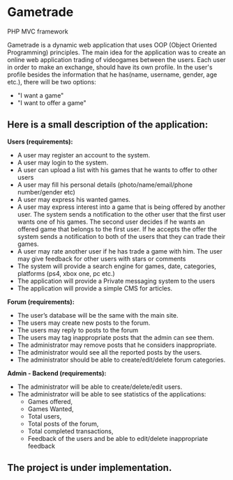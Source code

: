# Gametrade
PHP MVC framework

Gametrade is a dynamic web application that uses OOP (Object Oriented Programming) principles. The main idea for the application
was to create an online web application trading of videogames between the users. Each user in order to make an exchange, should have
its own profile. In the user's profile besides the information that he has(name, username, gender, age etc.), there will be two
options:

- "I want a game"
- "I want to offer a game"

## Here is a small description of the application: ##

**Users (requirements):**

- A user may register an account to the system.
- A user may login to the system.
- A user can upload a list with his games that he wants to offer to other users
- A user may fill his personal details (photo/name/email/phone number/gender etc)
- A user may express his wanted games.
- A user may express interest into a game that is being offered by another user. The system sends a notification to the other 
  user that the first user wants one of his games. The second user decides if he wants an offered game that belongs to the first user. If he accepts the offer the system sends a notification to both of the users that they can trade their games.
- A user may rate another user if he has trade a game with him. The user may give feedback for other users with stars or comments
- The system will provide a search engine for games, date, categories, platforms (ps4, xbox one, pc etc.)
- The application will provide a Private messaging system to the users
- The application will provide a simple CMS for articles.


**Forum (requirements):**

- The user’s database will be the same with the main site.
- The users may create new posts to the forum.
- The users may reply to posts to the forum
- The users may tag inappropriate posts that the admin can see them.
- The administrator may remove posts that he considers inappropriate.
- The administrator would see all the reported posts by the users.
- The administrator should be able to create/edit/delete forum categories.


**Admin - Backend (requirements):**

- The administrator will be able to create/delete/edit users.
- The administrator will be able to see statistics of the applications:
  - Games offered,
  - Games Wanted,
  - Total users,
  - Total posts of the forum,
  - Total completed transactions,
  - Feedback of the users and be able to edit/delete inappropriate feedback
  
## The project is under implementation. 

